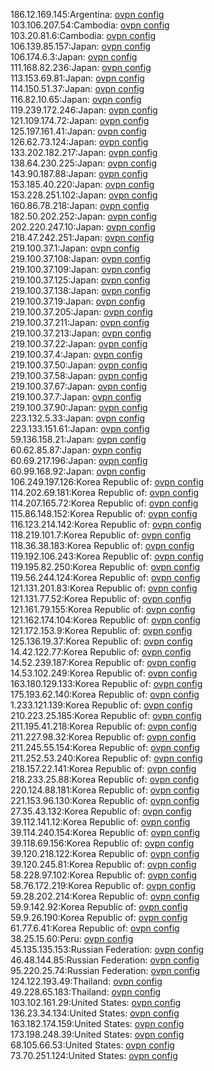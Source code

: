 186.12.169.145:Argentina: [ovpn config](vpn/186_12_169_145.ovpn)  
103.106.207.54:Cambodia: [ovpn config](vpn/103_106_207_54.ovpn)  
103.20.81.6:Cambodia: [ovpn config](vpn/103_20_81_6.ovpn)  
106.139.85.157:Japan: [ovpn config](vpn/106_139_85_157.ovpn)  
106.174.6.3:Japan: [ovpn config](vpn/106_174_6_3.ovpn)  
111.168.82.236:Japan: [ovpn config](vpn/111_168_82_236.ovpn)  
113.153.69.81:Japan: [ovpn config](vpn/113_153_69_81.ovpn)  
114.150.51.37:Japan: [ovpn config](vpn/114_150_51_37.ovpn)  
116.82.10.65:Japan: [ovpn config](vpn/116_82_10_65.ovpn)  
119.239.172.246:Japan: [ovpn config](vpn/119_239_172_246.ovpn)  
121.109.174.72:Japan: [ovpn config](vpn/121_109_174_72.ovpn)  
125.197.161.41:Japan: [ovpn config](vpn/125_197_161_41.ovpn)  
126.62.73.124:Japan: [ovpn config](vpn/126_62_73_124.ovpn)  
133.202.182.217:Japan: [ovpn config](vpn/133_202_182_217.ovpn)  
138.64.230.225:Japan: [ovpn config](vpn/138_64_230_225.ovpn)  
143.90.187.88:Japan: [ovpn config](vpn/143_90_187_88.ovpn)  
153.185.40.220:Japan: [ovpn config](vpn/153_185_40_220.ovpn)  
153.228.251.102:Japan: [ovpn config](vpn/153_228_251_102.ovpn)  
160.86.78.218:Japan: [ovpn config](vpn/160_86_78_218.ovpn)  
182.50.202.252:Japan: [ovpn config](vpn/182_50_202_252.ovpn)  
202.220.247.10:Japan: [ovpn config](vpn/202_220_247_10.ovpn)  
218.47.242.251:Japan: [ovpn config](vpn/218_47_242_251.ovpn)  
219.100.37.1:Japan: [ovpn config](vpn/219_100_37_1.ovpn)  
219.100.37.108:Japan: [ovpn config](vpn/219_100_37_108.ovpn)  
219.100.37.109:Japan: [ovpn config](vpn/219_100_37_109.ovpn)  
219.100.37.125:Japan: [ovpn config](vpn/219_100_37_125.ovpn)  
219.100.37.138:Japan: [ovpn config](vpn/219_100_37_138.ovpn)  
219.100.37.19:Japan: [ovpn config](vpn/219_100_37_19.ovpn)  
219.100.37.205:Japan: [ovpn config](vpn/219_100_37_205.ovpn)  
219.100.37.211:Japan: [ovpn config](vpn/219_100_37_211.ovpn)  
219.100.37.213:Japan: [ovpn config](vpn/219_100_37_213.ovpn)  
219.100.37.22:Japan: [ovpn config](vpn/219_100_37_22.ovpn)  
219.100.37.4:Japan: [ovpn config](vpn/219_100_37_4.ovpn)  
219.100.37.50:Japan: [ovpn config](vpn/219_100_37_50.ovpn)  
219.100.37.58:Japan: [ovpn config](vpn/219_100_37_58.ovpn)  
219.100.37.67:Japan: [ovpn config](vpn/219_100_37_67.ovpn)  
219.100.37.7:Japan: [ovpn config](vpn/219_100_37_7.ovpn)  
219.100.37.90:Japan: [ovpn config](vpn/219_100_37_90.ovpn)  
223.132.5.33:Japan: [ovpn config](vpn/223_132_5_33.ovpn)  
223.133.151.61:Japan: [ovpn config](vpn/223_133_151_61.ovpn)  
59.136.158.21:Japan: [ovpn config](vpn/59_136_158_21.ovpn)  
60.62.85.87:Japan: [ovpn config](vpn/60_62_85_87.ovpn)  
60.69.217.196:Japan: [ovpn config](vpn/60_69_217_196.ovpn)  
60.99.168.92:Japan: [ovpn config](vpn/60_99_168_92.ovpn)  
106.249.197.126:Korea Republic of: [ovpn config](vpn/106_249_197_126.ovpn)  
114.202.69.181:Korea Republic of: [ovpn config](vpn/114_202_69_181.ovpn)  
114.207.165.72:Korea Republic of: [ovpn config](vpn/114_207_165_72.ovpn)  
115.86.148.152:Korea Republic of: [ovpn config](vpn/115_86_148_152.ovpn)  
116.123.214.142:Korea Republic of: [ovpn config](vpn/116_123_214_142.ovpn)  
118.219.101.7:Korea Republic of: [ovpn config](vpn/118_219_101_7.ovpn)  
118.36.38.183:Korea Republic of: [ovpn config](vpn/118_36_38_183.ovpn)  
119.192.106.243:Korea Republic of: [ovpn config](vpn/119_192_106_243.ovpn)  
119.195.82.250:Korea Republic of: [ovpn config](vpn/119_195_82_250.ovpn)  
119.56.244.124:Korea Republic of: [ovpn config](vpn/119_56_244_124.ovpn)  
121.131.201.83:Korea Republic of: [ovpn config](vpn/121_131_201_83.ovpn)  
121.131.77.52:Korea Republic of: [ovpn config](vpn/121_131_77_52.ovpn)  
121.161.79.155:Korea Republic of: [ovpn config](vpn/121_161_79_155.ovpn)  
121.162.174.104:Korea Republic of: [ovpn config](vpn/121_162_174_104.ovpn)  
121.172.153.9:Korea Republic of: [ovpn config](vpn/121_172_153_9.ovpn)  
125.136.19.37:Korea Republic of: [ovpn config](vpn/125_136_19_37.ovpn)  
14.42.122.77:Korea Republic of: [ovpn config](vpn/14_42_122_77.ovpn)  
14.52.239.187:Korea Republic of: [ovpn config](vpn/14_52_239_187.ovpn)  
14.53.102.249:Korea Republic of: [ovpn config](vpn/14_53_102_249.ovpn)  
163.180.129.133:Korea Republic of: [ovpn config](vpn/163_180_129_133.ovpn)  
175.193.62.140:Korea Republic of: [ovpn config](vpn/175_193_62_140.ovpn)  
1.233.121.139:Korea Republic of: [ovpn config](vpn/1_233_121_139.ovpn)  
210.223.25.185:Korea Republic of: [ovpn config](vpn/210_223_25_185.ovpn)  
211.195.41.218:Korea Republic of: [ovpn config](vpn/211_195_41_218.ovpn)  
211.227.98.32:Korea Republic of: [ovpn config](vpn/211_227_98_32.ovpn)  
211.245.55.154:Korea Republic of: [ovpn config](vpn/211_245_55_154.ovpn)  
211.252.53.240:Korea Republic of: [ovpn config](vpn/211_252_53_240.ovpn)  
218.157.22.141:Korea Republic of: [ovpn config](vpn/218_157_22_141.ovpn)  
218.233.25.88:Korea Republic of: [ovpn config](vpn/218_233_25_88.ovpn)  
220.124.88.181:Korea Republic of: [ovpn config](vpn/220_124_88_181.ovpn)  
221.153.96.130:Korea Republic of: [ovpn config](vpn/221_153_96_130.ovpn)  
27.35.43.132:Korea Republic of: [ovpn config](vpn/27_35_43_132.ovpn)  
39.112.141.12:Korea Republic of: [ovpn config](vpn/39_112_141_12.ovpn)  
39.114.240.154:Korea Republic of: [ovpn config](vpn/39_114_240_154.ovpn)  
39.118.69.156:Korea Republic of: [ovpn config](vpn/39_118_69_156.ovpn)  
39.120.218.122:Korea Republic of: [ovpn config](vpn/39_120_218_122.ovpn)  
39.120.245.81:Korea Republic of: [ovpn config](vpn/39_120_245_81.ovpn)  
58.228.97.102:Korea Republic of: [ovpn config](vpn/58_228_97_102.ovpn)  
58.76.172.219:Korea Republic of: [ovpn config](vpn/58_76_172_219.ovpn)  
59.28.202.214:Korea Republic of: [ovpn config](vpn/59_28_202_214.ovpn)  
59.9.142.92:Korea Republic of: [ovpn config](vpn/59_9_142_92.ovpn)  
59.9.26.190:Korea Republic of: [ovpn config](vpn/59_9_26_190.ovpn)  
61.77.6.41:Korea Republic of: [ovpn config](vpn/61_77_6_41.ovpn)  
38.25.15.60:Peru: [ovpn config](vpn/38_25_15_60.ovpn)  
45.135.135.153:Russian Federation: [ovpn config](vpn/45_135_135_153.ovpn)  
46.48.144.85:Russian Federation: [ovpn config](vpn/46_48_144_85.ovpn)  
95.220.25.74:Russian Federation: [ovpn config](vpn/95_220_25_74.ovpn)  
124.122.193.49:Thailand: [ovpn config](vpn/124_122_193_49.ovpn)  
49.228.65.183:Thailand: [ovpn config](vpn/49_228_65_183.ovpn)  
103.102.161.29:United States: [ovpn config](vpn/103_102_161_29.ovpn)  
136.23.34.134:United States: [ovpn config](vpn/136_23_34_134.ovpn)  
163.182.174.159:United States: [ovpn config](vpn/163_182_174_159.ovpn)  
173.198.248.39:United States: [ovpn config](vpn/173_198_248_39.ovpn)  
68.105.66.53:United States: [ovpn config](vpn/68_105_66_53.ovpn)  
73.70.251.124:United States: [ovpn config](vpn/73_70_251_124.ovpn)  
